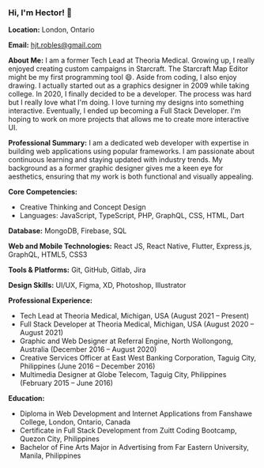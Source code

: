 ### Hi, I'm Hector! 👋

**Location:** London, Ontario

**Email:** hjt.robles@gmail.com

**About Me:** I am a former Tech Lead at Theoria Medical. Growing up, I really enjoyed creating custom campaigns in Starcraft. The Starcraft Map Editor might be my first programming tool 😄. Aside from coding, I also enjoy drawing. I actually started out as a graphics designer in 2009 while taking college. In 2020, I finally decided to be a developer. The process was hard but I really love what I'm doing. I love turning my designs into something interactive. Eventually, I ended up becoming a Full Stack Developer. I'm hoping to work on more projects that allows me to create more interactive UI.

**Professional Summary:**
I am a dedicated web developer with expertise in building web applications using popular frameworks. I am passionate about continuous learning and staying updated with industry trends. My background as a former graphic designer gives me a keen eye for aesthetics, ensuring that my work is both functional and visually appealing.

**Core Competencies:**
- Creative Thinking and Concept Design
- Languages: JavaScript, TypeScript, PHP, GraphQL, CSS, HTML, Dart

**Database:** MongoDB, Firebase, SQL

**Web and Mobile Technologies:** React JS, React Native, Flutter, Express.js, GraphQL, HTML5, CSS3

**Tools & Platforms:** Git, GitHub, Gitlab, Jira

**Design Skills:** UI/UX, Figma, XD, Photoshop, Illustrator

**Professional Experience:**
- Tech Lead at Theoria Medical, Michigan, USA (August 2021 – Present)
- Full Stack Developer at Theoria Medical, Michigan, USA (August 2020 – August 2021)
- Graphic and Web Designer at Referral Engine, North Wollongong, Australia (December 2016 – August 2020)
- Creative Services Officer at East West Banking Corporation, Taguig City, Philippines (June 2016 – December 2016)
- Multimedia Designer at Globe Telecom, Taguig City, Philippines (February 2015 – June 2016)

**Education:**
- Diploma in Web Development and Internet Applications from Fanshawe College, London, Ontario, Canada
- Certificate in Full Stack Development from Zuitt Coding Bootcamp, Quezon City, Philippines
- Bachelor of Fine Arts Major in Advertising from Far Eastern University, Manila, Philippines
